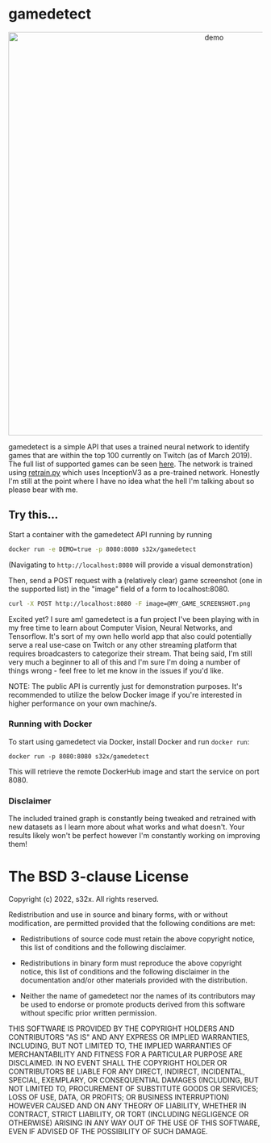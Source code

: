 # gamedetect

<p align="center">
    <img src="service/static/assets/images/repo.jpg" width="800px" border="0" alt="demo">
</p>

gamedetect is a simple API that uses a trained neural network to identify games that are within the top 100 currently on Twitch (as of March 2019). The full list of supported games can be seen [here](graph/output_labels.txt). The network is trained using [retrain.py](https://github.com/tensorflow/hub/blob/master/examples/image_retraining/retrain.py) which uses InceptionV3 as a pre-trained network. Honestly I'm still at the point where I have no idea what the hell I'm talking about so please bear with me.

## Try this...

Start a container with the gamedetect API running by running

```bash
docker run -e DEMO=true -p 8080:8080 s32x/gamedetect
```
(Navigating to `http://localhost:8080` will provide a visual demonstration)

Then, send a POST request with a (relatively clear) game screenshot (one in the supported list) in the "image" field of a form to localhost:8080.

```bash
curl -X POST http://localhost:8080 -F image=@MY_GAME_SCREENSHOT.png
```

Excited yet? I sure am! gamedetect is a fun project I've been playing with in my free time to learn about Computer Vision, Neural Networks, and Tensorflow. It's sort of my own hello world app that also could potentially serve a real use-case on Twitch or any other streaming platform that requires broadcasters to categorize their stream. That being said, I'm still very much a beginner to all of this and I'm sure I'm doing a number of things wrong - feel free to let me know in the issues if you'd like.

NOTE: The public API is currently just for demonstration purposes. It's recommended to utilize the below Docker image if you're interested in higher performance on your own machine/s.

### Running with Docker
To start using gamedetect via Docker, install Docker and run `docker run`:
```
docker run -p 8080:8080 s32x/gamedetect
```
This will retrieve the remote DockerHub image and start the service on port 8080.

### Disclaimer
The included trained graph is constantly being tweaked and retrained with new datasets as I learn more about what works and what doesn't. Your results likely won't be perfect however I'm constantly working on improving them!

The BSD 3-clause License
========================

Copyright (c) 2022, s32x. All rights reserved.

Redistribution and use in source and binary forms, with or without modification,
are permitted provided that the following conditions are met:

 - Redistributions of source code must retain the above copyright notice,
   this list of conditions and the following disclaimer.

 - Redistributions in binary form must reproduce the above copyright notice,
   this list of conditions and the following disclaimer in the documentation
   and/or other materials provided with the distribution.

 - Neither the name of gamedetect nor the names of its contributors may
   be used to endorse or promote products derived from this software without
   specific prior written permission.

THIS SOFTWARE IS PROVIDED BY THE COPYRIGHT HOLDERS AND CONTRIBUTORS "AS IS" AND
ANY EXPRESS OR IMPLIED WARRANTIES, INCLUDING, BUT NOT LIMITED TO, THE IMPLIED
WARRANTIES OF MERCHANTABILITY AND FITNESS FOR A PARTICULAR PURPOSE ARE
DISCLAIMED. IN NO EVENT SHALL THE COPYRIGHT HOLDER OR CONTRIBUTORS BE LIABLE FOR
ANY DIRECT, INDIRECT, INCIDENTAL, SPECIAL, EXEMPLARY, OR CONSEQUENTIAL DAMAGES
(INCLUDING, BUT NOT LIMITED TO, PROCUREMENT OF SUBSTITUTE GOODS OR SERVICES;
LOSS OF USE, DATA, OR PROFITS; OR BUSINESS INTERRUPTION) HOWEVER CAUSED AND ON
ANY THEORY OF LIABILITY, WHETHER IN CONTRACT, STRICT LIABILITY, OR TORT
(INCLUDING NEGLIGENCE OR OTHERWISE) ARISING IN ANY WAY OUT OF THE USE OF THIS
SOFTWARE, EVEN IF ADVISED OF THE POSSIBILITY OF SUCH DAMAGE.
